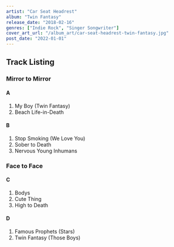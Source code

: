 ```yaml
---
artist: "Car Seat Headrest"
album: "Twin Fantasy"
release_date: "2018-02-16"
genres: ["Indie Rock", "Singer Songwriter"]
cover_art_url: "/album_art/car-seat-headrest-twin-fantasy.jpg"
post_date: "2022-01-01"
---
```


## Track Listing

### Mirror to Mirror

#### A

1. My Boy (Twin Fantasy)
2. Beach Life-in-Death

#### B

1. Stop Smoking (We Love You)
2. Sober to Death
3. Nervous Young Inhumans

### Face to Face

#### C

1. Bodys
2. Cute Thing
3. High to Death

#### D

1. Famous Prophets (Stars)
2. Twin Fantasy (Those Boys)
